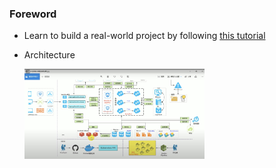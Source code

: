 
### Foreword

- Learn to build a real-world project by following [this tutorial](https://www.youtube.com/watch?v=Hd38R8w2sY4&list=PLmOn9nNkQxJEwPjhNwGliP_bw3RjkgFCf&index=1)
- Architecture

    <img src="./dev_pic/snip_2022-09-29_20-00-55.jpg" alt="Architecture of the GuLi Mall" width="60%" height="40%">
